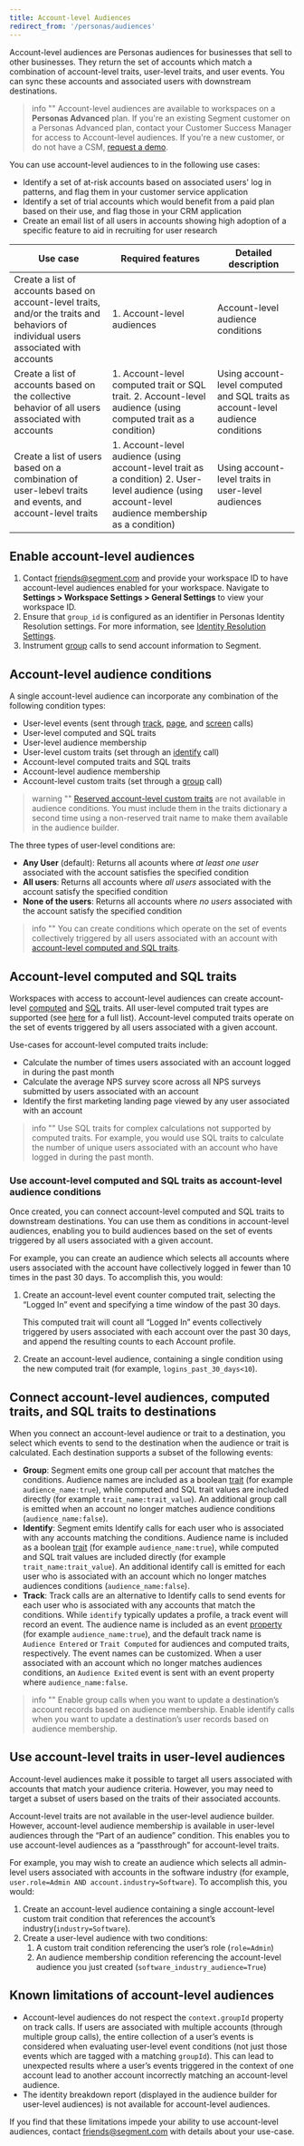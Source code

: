 ```yaml
---
title: Account-level Audiences
redirect_from: '/personas/audiences'
---
```


Account-level audiences are Personas audiences for businesses that sell to other businesses. They return the set of accounts which match a combination of account-level traits, user-level traits, and user events. You can sync these accounts and associated users with downstream destinations.

> info ""
> Account-level audiences are available to workspaces on a **Personas Advanced** plan. If you're an existing Segment customer on a Personas Advanced plan, contact your Customer Success Manager for access to Account-level audiences. If you're a new customer, or do not have a CSM, [request a demo](https://segment.com/demo/).

You can use account-level audiences to in the following use cases:
- Identify a set of at-risk accounts based on associated users' log in patterns, and flag them in your customer service application
- Identify a set of trial accounts which would benefit from a paid plan based on their use, and flag those in your CRM application
- Create an email list of all users in accounts showing high adoption of a specific feature to aid in recruiting for user research

| Use case                                                                                                                              | Required features                                                                                                                                    | Detailed description                                                             |
| ------------------------------------------------------------------------------------------------------------------------------------- | ---------------------------------------------------------------------------------------------------------------------------------------------------- | -------------------------------------------------------------------------------- |
| Create a list of accounts based on account-level traits, and/or the traits and behaviors of individual users associated with accounts | 1. Account-level audiences                                                                                                                           | Account-level audience conditions                                                |
| Create a list of accounts based on the collective behavior of all users associated with accounts                                      | 1. Account-level computed trait or SQL trait. 2. Account-level audience (using computed trait as a condition)                                        | Using account-level computed and SQL traits as account-level audience conditions |
| Create a list of users based on a combination of user-lebevl traits and events, and account-level traits                              | 1. Account-level audience (using account-level trait as a condition) 2. User-level audience (using account-level audience membership as a condition) | Using account-level traits in user-level audiences                               |

## Enable account-level audiences

1. Contact [friends@segment.com](mailto:friends@segment.com) and provide your workspace ID to have account-level audiences enabled for your workspace. Navigate to **Settings > Workspace Settings > General Settings** to view your workspace ID.
2. Ensure that `group_id` is configured as an identifier in Personas Identity Resolution settings. For more information, see [Identity Resolution Settings](/docs/personas/identity-resolution/identity-resolution-settings/).
3. Instrument [group](/docs/connections/spec/group/) calls to send account information to Segment.

## Account-level audience conditions

A single account-level audience can incorporate any combination of the following condition types:
- User-level events (sent through [track](/docs/connections/spec/track/), [page](/docs/connections/spec/page/), and [screen](/docs/connections/spec/screen/) calls)
- User-level computed and SQL traits
- User-level audience membership
- User-level custom traits (set through an [identify](/docs/connections/spec/identify) call)
- Account-level computed traits and SQL traits
- Account-level audience membership
- Account-level custom traits (set through a [group](/docs/connections/spec/group) call)

> warning ""
> [Reserved account-level custom traits](/docs/connections/spec/group/#traits) are not available in audience conditions. You must include them in the traits dictionary a second time using a non-reserved trait name to make them available in the audience builder.

The three types of user-level conditions are:
- **Any User** (default): Returns all acounts where *at least one user* associated with the account satisfies the specified condition
- **All users**: Returns all accounts where *all users* associated with the account satisfy the specified condition
- **None of the users**: Returns all accounts where *no users* associated with the account satisfy the specified condition

> info ""
> You can create conditions which operate on the set of events collectively triggered by all users associated with an account with [account-level computed and SQL traits](#account-level-computed-and-sql-traits).

## Account-level computed and SQL traits

Workspaces with access to account-level audiences can create account-level [computed](/docs/personas/computed-traits/) and [SQL](/docs/personas/sql-traits/) traits. All user-level computed trait types are supported (see [here](/docs/personas/computed-traits/#types-of-computed-traits) for a full list). Account-level computed traits operate on the set of events triggered by all users associated with a given account.

Use-cases for account-level computed traits include:
- Calculate the number of times users associated with an account logged in during the past month
- Calculate the average NPS survey score across all NPS surveys submitted by users associated with an account
- Identify the first marketing landing page viewed by any user associated with an account

> info ""
> Use SQL traits for complex calculations not supported by computed traits. For example, you would use SQL traits to calculate the number of unique users associated with an account who have logged in during the past month.

### Use account-level computed and SQL traits as account-level audience conditions

Once created, you can connect account-level computed and SQL traits to downstream destinations. You can use them as conditions in account-level audiences, enabling you to build audiences based on the set of events triggered by all users associated with a given account.

For example, you can create an audience which selects all accounts where users associated with the account have collectively logged in fewer than 10 times in the past 30 days. To accomplish this, you would:

1. Create an account-level event counter computed trait, selecting the “Logged In” event and specifying a time window of the past 30 days.

    This computed trait will count all “Logged In” events collectively triggered by users associated with each account over the past 30 days, and append the resulting counts to each Account profile.
2. Create an account-level audience, containing a single condition using the new computed trait (for example, `logins_past_30_days<10`).

## Connect account-level audiences, computed traits, and SQL traits to destinations

When you connect an account-level audience or trait to a destination, you select which events to send to the destination when the audience or trait is calculated. Each destination supports a subset of the following events:

- **Group**: Segment emits one group call per account that matches the conditions. Audience names are included as a boolean [trait](/docs/connections/spec/group/#traits) (for example `audience_name:true`), while computed and SQL trait values are included directly (for example `trait_name:trait_value`). An additional group call is emitted when an account no longer matches audience conditions (`audience_name:false`).
- **Identify**: Segment emits Identify calls for each user who is associated with any accounts matching the conditions. Audience name is included as a boolean [trait](/docs/connections/spec/identify/#traits) (for example `audience_name:true`), while computed and SQL trait values are included directly (for example `trait_name:trait_value`). An additional identify call is emitted for each user who is associated with an account which no longer matches audiences conditions (`audience_name:false`).
- **Track**: Track calls are an alternative to Identify calls to send events for each user who is associated with any accounts that match the conditions. While `identify` typically updates a profile, a track event will record an event. The audience name is included as an event [property](/docs/connections/spec/track/#properties) (for example `audience_name:true`), and the default track name is `Audience Entered` or `Trait Computed` for audiences and computed traits, respectively. The event names can be customized. When a user associated with an account which no longer matches audiences conditions, an `Audience Exited` event is sent with an event property where `audience_name:false`.

> info ""
> Enable group calls when you want to update a destination’s account records based on audience membership. Enable identify calls when you want to update a destination’s user records based on audience membership.

## Use account-level traits in user-level audiences

Account-level audiences make it possible to target all users associated with accounts that match your audience criteria. However, you may need to target a subset of users based on the traits of their associated accounts.

Account-level traits are not available in the user-level audience builder. However, account-level audience membership is available in user-level audiences through the “Part of an audience” condition. This enables you to use account-level audiences as a “passthrough” for account-level traits.

For example, you may wish to create an audience which selects all admin-level users associated with accounts in the software industry (for example, `user.role=Admin AND account.industry=Software`). To accomplish this, you would:

1. Create an account-level audience containing a single account-level custom trait condition that references the account’s industry(`industry=Software`).
2. Create a user-level audience with two conditions:
    1. A custom trait condition referencing the user’s role (`role=Admin`)
    2. An audience membership condition referencing the account-level audience you just created (`software_industry_audience=True`)


## Known limitations of account-level audiences

- Account-level audiences do not respect the `context.groupId` property on track calls. If users are associated with multiple accounts (through multiple group calls), the entire collection of a user’s events is considered when evaluating user-level event conditions (not just those events which are tagged with a matching `groupId`). This can lead to unexpected results where a user’s events triggered in the context of one account lead to another account incorrectly matching an account-level audience. 
- The identity breakdown report (displayed in the audience builder for user-level audiences) is not available for account-level audiences.

If you find that these limitations impede your ability to use account-level audiences, contact [friends@segment.com](mailto:friends@segment.com) with details about your use-case.